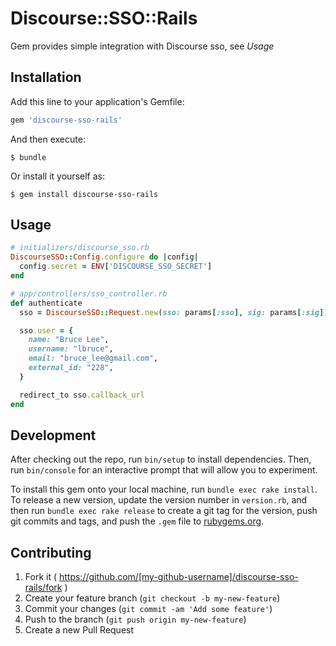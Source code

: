 # Discourse::SSO::Rails

Gem provides simple integration with Discourse sso, see _Usage_

## Installation

Add this line to your application's Gemfile:

```ruby
gem 'discourse-sso-rails'
```

And then execute:

    $ bundle

Or install it yourself as:

    $ gem install discourse-sso-rails

## Usage

```ruby
# initializers/discourse_sso.rb
DiscourseSSO::Config.configure do |config|
  config.secret = ENV['DISCOURSE_SSO_SECRET']
end

# app/controllers/sso_controller.rb
def authenticate
  sso = DiscourseSSO::Request.new(sso: params[:sso], sig: params[:sig])

  sso.user = {
    name: "Bruce Lee",
    username: "lbruce",
    email: "bruce_lee@gmail.com",
    external_id: "228",
  }

  redirect_to sso.callback_url
end
```

## Development

After checking out the repo, run `bin/setup` to install dependencies. Then, run `bin/console` for an interactive prompt that will allow you to experiment.

To install this gem onto your local machine, run `bundle exec rake install`. To release a new version, update the version number in `version.rb`, and then run `bundle exec rake release` to create a git tag for the version, push git commits and tags, and push the `.gem` file to [rubygems.org](https://rubygems.org).

## Contributing

1. Fork it ( https://github.com/[my-github-username]/discourse-sso-rails/fork )
2. Create your feature branch (`git checkout -b my-new-feature`)
3. Commit your changes (`git commit -am 'Add some feature'`)
4. Push to the branch (`git push origin my-new-feature`)
5. Create a new Pull Request
